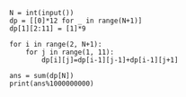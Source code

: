     N = int(input())
    dp = [[0]*12 for _ in range(N+1)]
    dp[1][2:11] = [1]*9

    for i in range(2, N+1):
        for j in range(1, 11):
            dp[i][j]=dp[i-1][j-1]+dp[i-1][j+1]

    ans = sum(dp[N])
    print(ans%1000000000)
